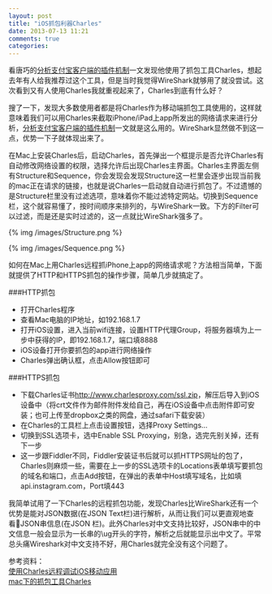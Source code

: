 ```yaml
---
layout: post
title: "iOS抓包利器Charles"
date: 2013-07-13 11:21
comments: true
categories: 
---
```



看唐巧的[分析支付宝客户端的插件机制](http://blog.devtang.com/blog/2013/06/23/alipay-plugin-mechanism/)一文发现他使用了抓包工具Charles，想起去年有人给我推荐过这个工具，但是当时我觉得WireShark就够用了就没尝试。这次看到又有人使用Charles我就重视起来了，Charles到底有什么好？

搜了一下，发现大多数使用者都是将Charles作为移动端抓包工具使用的，这样就意味着我们可以用Charles来截取iPhone/iPad上app所发出的网络请求来进行分析，[分析支付宝客户端的插件机制](http://blog.devtang.com/blog/2013/06/23/alipay-plugin-mechanism/)一文就是这么用的。WireShark显然做不到这一点，优势一下子就体现出来了。

在Mac上安装Charles后，启动Charles，首先弹出一个框提示是否允许Charles有自动修改网络设置的权限，选择允许后出现Charles主界面。Charles主界面左侧有Structure和Sequence，你会发现会发现Structure这一栏里会逐步出现当前我的mac正在请求的链接，也就是说Charles一启动就自动进行抓包了。不过遗憾的是Structure栏里没有过滤选项，意味着你不能过滤特定网站。切换到Sequence栏，这个就容易懂了，按时间顺序来排列的，与WireShark一致。下方的Filter可以过滤，而是还是实时过滤的，这一点就比WireShark强多了。

 {% img /images/Structure.png %}

 {% img /images/Sequence.png %}

如何在Mac上用Charles远程抓iPhone上app的网络请求呢？方法相当简单，下面就提供了HTTP和HTTPS抓包的操作步骤，简单几步就搞定了。

###HTTP抓包
*   打开Charles程序
*   查看Mac电脑的IP地址，如192.168.1.7
*   打开iOS设置，进入当前wifi连接，设置HTTP代理Group，将服务器填为上一步中获得的IP，即192.168.1.7，端口填8888
*   iOS设备打开你要抓包的app进行网络操作
*   Charles弹出确认框，点击Allow按钮即可

###HTTPS抓包
*   下载Charles证书<http://www.charlesproxy.com/ssl.zip>，解压后导入到iOS设备中（将crt文件作为邮件附件发给自己，再在iOS设备中点击附件即可安装；也可上传至dropbox之类的网盘，通过safari下载安装）
*   在Charles的工具栏上点击设置按钮，选择Proxy Settings…
*   切换到SSL选项卡，选中Enable SSL Proxying，别急，选完先别关掉，还有下一步
*   这一步跟Fiddler不同，Fiddler安装证书后就可以抓HTTPS网址的包了，Charles则麻烦一些，需要在上一步的SSL选项卡的Locations表单填写要抓包的域名和端口，点击Add按钮，在弹出的表单中Host填写域名，比如填api.instagram.com，Port填443

我简单试用了一下Charles的远程抓包功能，发现Charles比WireShark还有一个优势是能对JSON数据(在JSON Text栏)进行解析，从而让我们可以更直观地查看JSON串信息(在JSON 栏)。此外Charles对中文支持比较好，JSON串中的中文信息一般会显示为一长串的\ug开头的字符，解析之后就能显示出中文了。平常总头痛Wireshark对中文支持不好，用Charles就完全没有这个问题了。

参考资料：   
[使用Charles远程调试iOS移动应用](http://larryhou.github.io/blog/2012/11/05/remote-debug-with-charles-proxy/)     
[mac下的抓包工具Charles](http://ju.outofmemory.cn/entry/32837)